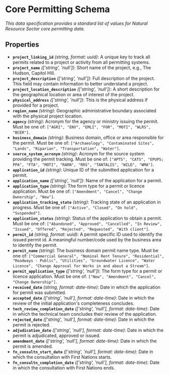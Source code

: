# Core Permitting Schema

*This data specification provides a standard list of values for Natural Resource Sector core permitting data.*

## Properties

- **`project_linking_id`** *(string, format: uuid)*: A unique key to track all permits related to a project or activity from all permitting systems.
- **`project_name`** *(['string', 'null'])*: Short name of the project, e.g., The Hudson, Capitol Hill.
- **`project_description`** *(['string', 'null'])*: Full description of the project. This field may contain information to better understand a project.
- **`project_location_description`** *(['string', 'null'])*: A short description for the geographical location or area of interest of the project.
- **`physical_address`** *(['string', 'null'])*: This is the physical address if provided for a project.
- **`region_name`** *(string)*: Geographic administrative boundary associated with the physical project location.
- **`agency`** *(string)*: Acronym for the agency or ministry issuing the permit. Must be one of: `["AGRI", "ENV", "EMLI", "FOR", "MOTI", "WLRS", "BCER"]`.
- **`business_domain`** *(string)*: Business domain, office or area responsible for the permit. Must be one of: `["Archaeology", "Contaminated Sites", "Lands", "Riparian", "Transportation", "Water"]`.
- **`source_system_acronym`** *(string)*: Acronym for the source system providing the permit tracking. Must be one of: `["APTS", "CATS", "EPUPS; PPA", "FTA", "MOTI", "RARN", "RRS", "TANTALIS", "WILD", "WMA"]`.
- **`application_id`** *(string)*: Unique ID of the submitted application for a permit.
- **`application_name`** *(['string', 'null'])*: Name of the application for a permit.
- **`application_type`** *(string)*: The form type for a permit or licence application. Must be one of: `["Amendment", "Cancel", "Change Ownership", "New"]`.
- **`application_tracking_state`** *(string)*: Tracking state of an application in progress. Must be one of: `["Active", "Closed", "On hold", "Suspended"]`.
- **`application_status`** *(string)*: Status of the application to obtain a permit. Must be one of: `["Abandoned", "Approved", "Cancelled", "In Review", "Issued", "Offered", "Rejected", "Requested", "With client"]`.
- **`permit_id`** *(string, format: uuid)*: A permit specific ID used to identify the issued permit id. A meaningful number/code used by the business area to identify the permit.
- **`permit_name`** *(string)*: The business domain permit name type. Must be one of: `["Commercial General", "Nominal Rent Tenure", "Residential", "Roadways - Public", "Utilities", "Groundwater Licence", "Water Licence", "Change Approval for Works in and about a Stream"]`.
- **`permit_application_type`** *(['string', 'null'])*: The form type for a permit or licence application. Must be one of: `["New", "Amendment", "Cancel", "Change Ownership"]`.
- **`received_date`** *(string, format: date-time)*: Date in which the application for permit was submitted.
- **`accepted_date`** *(['string', 'null'], format: date-time)*: Date in which the review of the initial application's completeness concludes.
- **`tech_review_completion_date`** *(['string', 'null'], format: date-time)*: Date in which the technical team concludes their review of the application.
- **`rejected_date`** *(['string', 'null'], format: date-time)*: Date in which the permit is rejected.
- **`adjudication_date`** *(['string', 'null'], format: date-time)*: Date in which the permit is adjudicated, approved or issued.
- **`amendment_date`** *(['string', 'null'], format: date-time)*: Date in which the permit is amended.
- **`fn_consultn_start_date`** *(['string', 'null'], format: date-time)*: Date in which the consultation with First Nations starts.
- **`fn_consultn_completion_date`** *(['string', 'null'], format: date-time)*: Date in which the consultation with First Nations ends.
